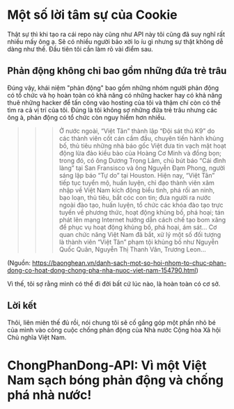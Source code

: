 # Một số lời tâm sự của Cookie
Thật sự thì khi tạo ra cái repo này cũng như API này tôi cũng đã suy nghĩ rất nhiều mấy ông ạ. Sẽ có nhiều người bảo xời lo íu gì nhưng sự thật không dễ dàng như thế. Đầu tiên tôi cần làm rõ vài điểm sau.
## Phản động không chỉ bao gồm những đứa trẻ trâu
Đúng vậy, khái niệm "phản động" bao gồm những nhóm người phản động có tổ chức và họ hoàn toàn có khả năng có những hacker hay có khả năng thuê những hacker để tấn công vào hosting của tôi và thậm chí còn có thể tìm ra cả vị trí của tôi. Đúng là tôi không sợ những đứa trẻ trâu nhưng các ông à, phản động có tổ chức còn nguy hiểm hơn nhiều.
>>> Ở nước ngoài, “Việt Tân” thành lập “Đội sát thủ K9” do các thành viên cốt cán cầm đầu, chuyên tiến hành khủng bố, thủ tiêu những nhà báo gốc Việt đưa tin vạch mặt hoạt động lừa đảo kiều bào của Hoàng Cơ Minh và đồng bọn; trong đó, có ông Dương Trọng Lâm, chủ bút báo “Cái đình làng” tại San Fransisco và ông Nguyễn Đạm Phong, người sáng lập báo “Tự do” tại Houston. Hiện nay, “Việt Tân” tiếp tục tuyển mộ, huấn luyện, chỉ đạo thành viên xâm nhập về Việt Nam kích động biểu tình, phá rối an ninh, bạo loạn, thủ tiêu, bắt cóc con tin; đưa người ra nước ngoài đào tạo, huấn luyện, tổ chức các khóa đào tạo trực tuyến về phương thức, hoạt động khủng bố, phá hoại; tán phát lên mạng Internet hướng dẫn cách chế tạo bom xăng để phục vụ hoạt động khủng bố, phá hoại, ám sát… Cơ quan chức năng Việt Nam đã bắt, xử lý một số đối tượng là thành viên “Việt Tân” phạm tội khủng bố như Nguyễn Quốc Quân, Nguyễn Thị Thanh Vân, Trương Leon…

(Nguồn: https://baonghean.vn/danh-sach-mot-so-hoi-nhom-to-chuc-phan-dong-co-hoat-dong-chong-pha-nha-nuoc-viet-nam-154790.html)

Vì thế, tôi sợ rằng mình có thể đi đời bất cứ lúc nào, là hoàn toàn có cơ sở.

## Lời kết
Thôi, liên miên thế đủ rồi, nói chung tôi sẽ cố gắng góp một phần nhỏ bé của mình vào công cuộc chống phản động của Nhà nước Cộng hòa Xã hội Chủ nghĩa Việt Nam.

# ChongPhanDong-API: Vì một Việt Nam sạch bóng phản động và chống phá nhà nước!